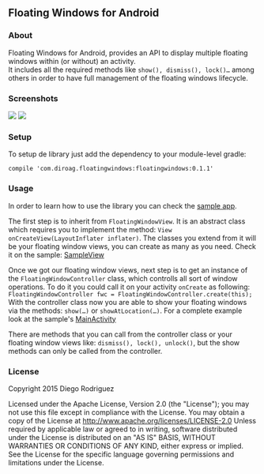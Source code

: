 Floating Windows for Android
----------------------------

### About

Floating Windows for Android, provides an API to display multiple
floating windows within (or without) an activity.  
 It includes all the required methods like `show(), dismiss(), lock()…`
among others in order to have full management of the floating windows
lifecycle.

### Screenshots

![](https://github.com/diegoRodriguezAguila/FloatingWindows/blob/master/screenshots/screenshot-1.png?raw=true)
![](https://github.com/diegoRodriguezAguila/FloatingWindows/blob/master/screenshots/screenshot-2.png?raw=true)

### Setup

To setup de library just add the dependency to your module-level gradle:

`compile 'com.diroag.floatingwindows:floatingwindows:0.1.1'`

### Usage

In order to learn how to use the library you can check the [sample
app](https://github.com/diegoRodriguezAguila/FloatingWindows/tree/master/sample).  

The first step is to inherit from `FloatingWindowView`. It is an
abstract class which requires you to implement the method:
`View onCreateView(LayoutInflater inflater)`.
 The classes you extend from it will be your floating window views, you
can create as many as you need. Check it on the sample:
[SampleView](https://github.com/diegoRodriguezAguila/FloatingWindows/blob/master/sample/src/main/java/com/diroag/floatingwindows/sample/floating/SampleView.java)

Once we got our floating window views, next step is to get an instance
of the `FloatingWindowController` class, which controlls all sort of
window operations.
 To do it you could call it on your activity `onCreate` as following:
`FloatingWindowController fwc = FloatingWindowController.create(this);`  
 With the controller class now you are able to show your floating
windows via the methods: `show(…)` or `showAtLocation(…)`. For a
complete example look at the sample's
[MainActivity](https://github.com/diegoRodriguezAguila/FloatingWindows/blob/master/sample/src/main/java/com/diroag/floatingwindows/sample/MainActivity.java)

There are methods that you can call from the controller class or your
floating window views like: `dismiss(), lock(), unlock()`, but the show
methods can only be called from the controller.

### License

Copyright 2015 Diego Rodriguez

Licensed under the Apache License, Version 2.0 (the "License"); you may
not use this file except in compliance with the License. You may obtain
a copy of the License at http://www.apache.org/licenses/LICENSE-2.0
Unless required by applicable law or agreed to in writing, software
distributed under the License is distributed on an "AS IS" BASIS,
WITHOUT WARRANTIES OR CONDITIONS OF ANY KIND, either express or implied.
See the License for the specific language governing permissions and
limitations under the License.
